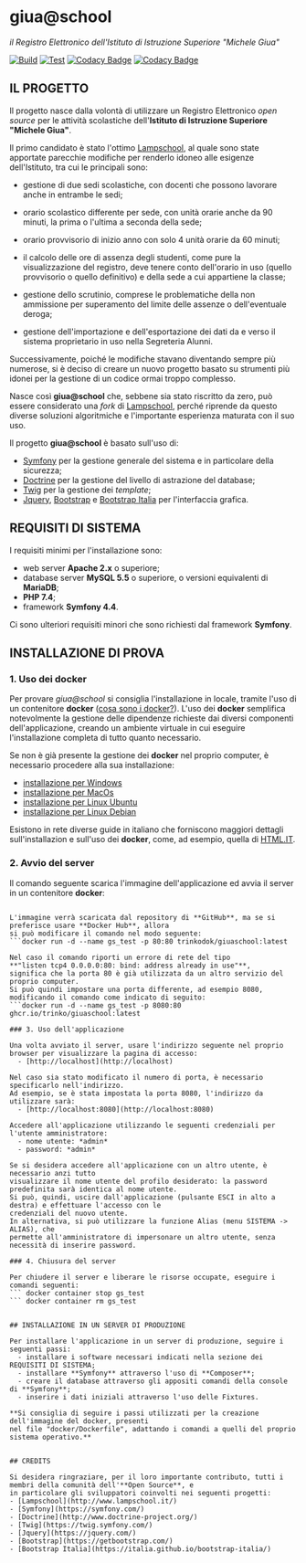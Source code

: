 # giua@school
*il Registro Elettronico dell'Istituto di Istruzione Superiore "Michele Giua"*

[![Build](https://github.com/trinko/giuaschool/actions/workflows/build.yml/badge.svg?branch=master)](https://github.com/trinko/giuaschool/actions/workflows/build.yml)
[![Test](https://github.com/trinko/giuaschool/actions/workflows/test.yml/badge.svg?branch=master)](https://github.com/trinko/giuaschool/actions/workflows/test.yml)
[![Codacy Badge](https://app.codacy.com/project/badge/Grade/d1e4b6505b984dc190eb3e89e86868ff)](https://www.codacy.com/gh/trinko/giuaschool/dashboard?utm_source=github.com&amp;utm_medium=referral&amp;utm_content=trinko/giuaschool&amp;utm_campaign=Badge_Grade)
[![Codacy Badge](https://app.codacy.com/project/badge/Coverage/d1e4b6505b984dc190eb3e89e86868ff)](https://www.codacy.com/gh/trinko/giuaschool/dashboard?utm_source=github.com&utm_medium=referral&utm_content=trinko/giuaschool&utm_campaign=Badge_Coverage)

## IL PROGETTO

Il progetto nasce dalla volontà di utilizzare un Registro Elettronico *open
source* per le attività scolastiche dell'**Istituto di Istruzione Superiore
"Michele Giua"**.

Il primo candidato è stato l'ottimo [Lampschool](http://www.lampschool.it/), al
quale sono state apportate parecchie modifiche per renderlo idoneo alle
esigenze dell'Istituto, tra cui le principali sono:
  - gestione di due sedi scolastiche, con docenti che possono lavorare anche in entrambe le sedi;

  - orario scolastico differente per sede, con unità orarie anche da 90 minuti, la prima o l'ultima a seconda della sede;

  - orario provvisorio di inizio anno con solo 4 unità orarie da 60 minuti;

  - il calcolo delle ore di assenza degli studenti, come pure la visualizzazione del registro,
    deve tenere conto dell'orario in uso (quello provvisorio o quello definitivo) e
    della sede a cui appartiene la classe;

  - gestione dello scrutinio, comprese le problematiche della non ammissione per
    superamento del limite delle assenze o dell'eventuale deroga;

  - gestione dell'importazione e dell'esportazione dei dati da e verso il sistema proprietario in uso nella Segreteria Alunni.

Successivamente, poiché le modifiche stavano diventando sempre più numerose, si
è deciso di creare un nuovo progetto basato su strumenti più idonei per la
gestione di un codice ormai troppo complesso.

Nasce così **giua@school** che, sebbene sia stato riscritto da zero, può essere
considerato una *fork* di [Lampschool](http://www.lampschool.it/), perché
riprende da questo diverse soluzioni algoritmiche e l'importante esperienza
maturata con il suo uso.

Il progetto **giua@school** è basato sull'uso di:
  - [Symfony](https://symfony.com/) per la gestione generale del sistema e in particolare della sicurezza;
  - [Doctrine](http://www.doctrine-project.org/) per la gestione del livello di astrazione del database;
  - [Twig](https://twig.symfony.com/) per la gestione dei *template*;
  - [Jquery](https://jquery.com/), [Bootstrap](https://getbootstrap.com/)
    e [Bootstrap Italia](https://italia.github.io/bootstrap-italia/) per l'interfaccia grafica.


## REQUISITI DI SISTEMA

I requisiti minimi per l'installazione sono:
  - web server **Apache 2.x** o superiore;
  - database server **MySQL 5.5** o superiore, o versioni equivalenti di **MariaDB**;
  - **PHP 7.4**;
  - framework **Symfony 4.4**.

Ci sono ulteriori requisiti minori che sono richiesti dal framework **Symfony**.


## INSTALLAZIONE DI PROVA

### 1. Uso dei docker

Per provare *giua@school* si consiglia l'installazione in locale, tramite l'uso di un contenitore **docker**
([cosa sono i docker?](https://it.wikipedia.org/wiki/Docker)).
L'uso dei **docker** semplifica notevolmente la gestione delle dipendenze richieste dai diversi componenti
dell'applicazione, creando un ambiente virtuale in cui eseguire l'installazione completa di tutto
quanto necessario.

Se non è già presente la gestione dei **docker** nel proprio computer, è necessario procedere alla sua installazione:
  - [installazione per Windows](https://docs.docker.com/docker-for-windows/install/)
  - [installazione per MacOs](https://docs.docker.com/docker-for-mac/install/)
  - [installazione per Linux Ubuntu](https://docs.docker.com/engine/install/ubuntu/)
  - [installazione per Linux Debian](https://docs.docker.com/engine/install/debian/)

Esistono in rete diverse guide in italiano che forniscono maggiori dettagli sull'installazion e sull'uso dei **docker**,
come, ad esempio, quella di [HTML.IT](https://www.html.it/guide/docker/).

### 2. Avvio del server

Il comando seguente scarica l'immagine dell'applicazione ed avvia il server in un contenitore **docker**:
```docker run -d --name gs_test -p 80:80 ghcr.io/trinko/giuaschool:latest

L'immagine verrà scaricata dal repository di **GitHub**, ma se si preferisce usare **Docker Hub**, allora
si può modificare il comando nel modo seguente:
```docker run -d --name gs_test -p 80:80 trinkodok/giuaschool:latest

Nel caso il comando riporti un errore di rete del tipo
**"listen tcp4 0.0.0.0:80: bind: address already in use"**,
significa che la porta 80 è già utilizzata da un altro servizio del proprio computer.
Si può quindi impostare una porta differente, ad esempio 8080, modificando il comando come indicato di seguito:
```docker run -d --name gs_test -p 8080:80 ghcr.io/trinko/giuaschool:latest

### 3. Uso dell'applicazione

Una volta avviato il server, usare l'indirizzo seguente nel proprio browser per visualizzare la pagina di accesso:
  - [http://localhost](http://localhost)

Nel caso sia stato modificato il numero di porta, è necessario specificarlo nell'indirizzo.
Ad esempio, se è stata impostata la porta 8080, l'indirizzo da utilizzare sarà:
  - [http://localhost:8080](http://localhost:8080)

Accedere all'applicazione utilizzando le seguenti credenziali per l'utente amministratore:
  - nome utente: *admin*
  - password: *admin*

Se si desidera accedere all'applicazione con un altro utente, è necessario anzi tutto
visualizzare il nome utente del profilo desiderato: la password predefinita sarà identica al nome utente.
Si può, quindi, uscire dall'applicazione (pulsante ESCI in alto a destra) e effettuare l'accesso con le
credenziali del nuovo utente.
In alternativa, si può utilizzare la funzione Alias (menu SISTEMA -> ALIAS), che
permette all'amministratore di impersonare un altro utente, senza necessità di inserire password.

### 4. Chiusura del server

Per chiudere il server e liberare le risorse occupate, eseguire i comandi seguenti:
``` docker container stop gs_test
``` docker container rm gs_test


## INSTALLAZIONE IN UN SERVER DI PRODUZIONE

Per installare l'applicazione in un server di produzione, seguire i seguenti passi:
  - installare i software necessari indicati nella sezione dei REQUISITI DI SISTEMA;
  - installare **Symfony** attraverso l'uso di **Composer**;
  - creare il database attraverso gli appositi comandi della console di **Symfony**;
  - inserire i dati iniziali attraverso l'uso delle Fixtures.

**Si consiglia di seguire i passi utilizzati per la creazione dell'immagine del docker, presenti
nel file "docker/Dockerfile", adattando i comandi a quelli del proprio sistema operativo.**


## CREDITS

Si desidera ringraziare, per il loro importante contributo, tutti i membri della comunità dell'**Open Source**, e
in particolare gli sviluppatori coinvolti nei seguenti progetti:
- [Lampschool](http://www.lampschool.it/)
- [Symfony](https://symfony.com/)
- [Doctrine](http://www.doctrine-project.org/)
- [Twig](https://twig.symfony.com/)
- [Jquery](https://jquery.com/)
- [Bootstrap](https://getbootstrap.com/)
- [Bootstrap Italia](https://italia.github.io/bootstrap-italia/)
